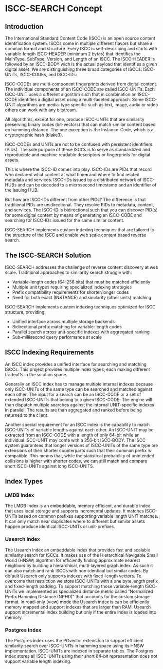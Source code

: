 # ISCC-SEARCH Concept

## Introduction

The International Standard Content Code (ISCC) is an open source content identification system. ISCCs come in
multiple different flavors but share a common format and structure. Every ISCC is self-describing and starts
with variable-length ISCC-HEADER (minimum 2 bytes) that identifies the MainType, SubType, Version, and Length of
an ISCC. The ISCC-HEADER is followed by an ISCC-BODY wich is the actual payload that identifies a given digital
asset. We are distinguishing three broad categories of ISCCs: ISCC-UNITs, ISCC-CODEs, and ISCC-IDs:

ISCC-CODEs are multi-component fingerprints derived from digital content. The individual components of an
ISCC-CODE are called ISCC-UNITs. Each ISCC-UNIT uses a different algorithm such that in combination an ISCC-CODE
identifies a digital asset using a multi-faceted approach. Some ISCC-UNIT algorithms are media-type specific
such as text, image, audio or video others can work with any bitstream.

All algorithms, except for one, produce ISCC-UNITs that are similarity preserving binary codes (bit-vectors)
that can match similar content based on hamming distance. The one exception is the Instance-Code, which is a
cryptographic hash (blake3).

ISCC-CODEs and UNITs are not to be confused with persistent identifiers (PIDs). The sole purpose of these ISCCs
is to serve as standardized and reproducible and machine readable descriptors or fingerprints for digital
assets.

This is where the ISCC-ID comes into play. ISCC-IDs are PIDs that record who declared what content at what time♠
and where to find related metadata and services. ISCC-IDs issued by a distributed network of ISCC-HUBs and can
be decoded to a microsecond timestamp and an identifier of the issuing HUB.

But how are ISCC-IDs different from other PIDs? The difference is that traditional PIDs are unidirectional. They
resolve PIDs to metadata, content, and services. The ISCC-ID is bidirectional such that you can discover PID(s)
for some digital content by means of generating an ISCC-CODE and searching for ISCC-IDs issued for the same
similar content.

ISCC-SEARCH implements custom indexing techniques that are tailored to the structure of the ISCC and enable web
scale content based reverse search.

## The ISCC-SEARCH Solution

ISCC-SEARCH addresses the challenge of reverse content discovery at web scale. Traditional approaches to
similarity search struggle with:

- Variable-length codes (64-256 bits) that must be matched efficiently
- Multiple unit types requiring specialized indexing strategies
- Prefix compatibility requirements for shorter/longer codes
- Need for both exact (INSTANCE) and similarity (other units) matching

ISCC-SEARCH implements custom indexing techniques optimized for ISCC structure, providing:

- Unified interface across multiple storage backends
- Bidirectional prefix matching for variable-length codes
- Parallel search across unit-specific indexes with aggregated ranking
- Sub-millisecond query performance at scale

## ISCC Indexing Requirements

An ISCC index provides a unified interface for searching and matching ISCCs. This project provides multiple
index types, each making different tradeoffs in the solution space.

Generally an ISCC index has to manage multiple internal indexes because only ISCC-UNITs of the same type can be
searched and matched against each other. The input for a search can be an ISCC-CODE or a set of extended
ISCC-UNITs that belong to a given ISCC-CODE. The engine will than dispatch multiple searches against the
internal UNIT-specific indexes in parallel. The results are than aggregated and ranked before being returned to
the client.

Another special requirement for an ISCC index is the capability to match ISCC-UNITs of variable lengths against
each other. An ISCC-UNIT may be extracted from an ISCC-CODE with a length of only 64-bit while an individual
ISCC-UNIT may come with a 256-bit ISCC-BODY. The ISCC system guarantees that longer versions of ISCC-UNITs of
the same type are extensions of their shorter counterparts such that their common prefix is compatible. This
means that, while the statistical probability of unintended collisions is higher with shorter codes, we can
still match and compare short ISCC-UNITs against long ISCC-UNITS.

## Index Types

### LMDB Index

The LMDB Index is an embeddable, memory efficient, and durable index that uses local storage and supports
incremental updates. It matches ISCC-UNITs based on common prefixes supporting variable length UNIT matches. It
can only match near duplicates where to different but similar assets happen produce identical ISCC-UNITs or
unit-prefixes.

### Usearch Index

The Usearch Index an embeddable index that provides fast and scalable similarity search for ISCCs. It makes use
of the Hierarchical Navigable Small World (HNSW) algorithm for efficiently finding approximate nearest neighbors
by building a hierarchical, multi-layered graph index. As such it can also match and rank ISCCs with
non-identical but similar codes. By default Usearch only supports indexes with fixed-length vectors. To overcome
that restriction we store ISCC-UNITs with a one byte length prefix and fixed-length padding. To support matching
those variable-length ISCC-UNITs we implemented as specialized distance metric called "Normalized Prefix Hamming
Distance (NPHD)" that accounts for the custom storage format. In read-only (view) mode the Usearch index is can
be efficiently memory mapped and support indexes that are larger than RAM. Usearch support incremental index
building but only if the entire index is loaded into memory.

### Postgres Index

The Postgres index uses the PGvector extenstion to support efficient similarity search over ISCC-UNITs in
hamming space using its HNSW implementation. ISCC-UNITs are indexed in separate tables. The Postgres index
stores all ISCC-UNITs using their short 64-bit representation does not support variable length indexing.

